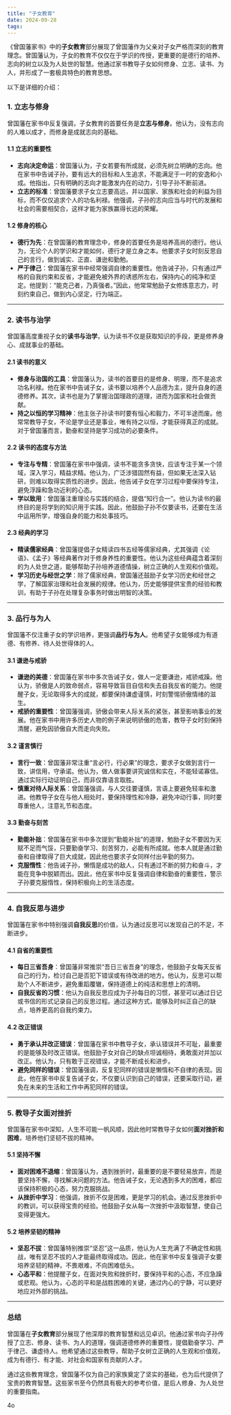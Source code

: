 ```yaml
---
title: "子女教育"
date: 2024-09-28
tags:
---
```


《曾国藩家书》中的**子女教育**部分展现了曾国藩作为父亲对子女严格而深刻的教育理念。曾国藩认为，子女的教育不仅仅在于学识的传授，更重要的是德行的培养、志向的树立以及为人处世的智慧。他通过家书教导子女如何修身、立志、读书、为人，并形成了一套极具特色的教育思想。

以下是详细的介绍：

### 1. **立志与修身**

曾国藩在家书中反复强调，子女教育的首要任务是**立志与修身**。他认为，没有志向的人难以成才，而修身是成就志向的基础。

#### 1.1 **立志的重要性**

- **志向决定命运**：曾国藩认为，子女若要有所成就，必须先树立明确的志向。他在家书中告诫子孙，要有远大的目标和人生追求，不能满足于一时的安逸和小成。他指出，只有明确的志向才能激发内在的动力，引导子孙不断前进。
- **立志的标准**：曾国藩要求子女立志要高远，并以国家、家族和社会的利益为目标，而不仅仅追求个人的功名利禄。他强调，子孙的志向应当与时代的发展和社会的需要相契合，这样才能为家族赢得长远的荣耀。

#### 1.2 **修身的核心**

- **德行为先**：在曾国藩的教育理念中，修身的首要任务是培养高尚的德行。他认为，无论个人的学识和才能如何，德行才是立身之本。他要求子女时刻反思自己的言行，做到诚实、正直、谦逊和勤勉。
- **严于律己**：曾国藩在家书中经常强调自律的重要性。他告诫子孙，只有通过严格的自我约束和反省，才能避免被外界的诱惑所左右，保持内心的纯净和坚定。他提到：“能克己者，乃真强者。”因此，他常常勉励子女修炼意志力，时刻约束自己，做到内心坚定，行为端正。

------

### 2. **读书与治学**

曾国藩高度重视子女的**读书与治学**，认为读书不仅是获取知识的手段，更是修养身心、成就事业的基础。

#### 2.1 **读书的意义**

- **修身与治国的工具**：曾国藩认为，读书的首要目的是修身、明理，而不是追求功名利禄。他在家书中告诫子女，读书要以培养个人品德为主，提升自身的道德修养。其次，读书也是为了掌握治国理政的道理，进而为国家和社会做贡献。
- **持之以恒的学习精神**：他主张子孙读书时要有恒心和毅力，不可半途而废。他常常教导子女，不论是学业还是事业，唯有持之以恒，才能获得真正的成就。对于曾国藩而言，勤奋和坚持是学习成功的必要条件。

#### 2.2 **读书的态度与方法**

- **专注与专精**：曾国藩在家书中强调，读书不能贪多贪快，应该专注于某一个领域，深入学习，精益求精。他认为，广泛涉猎固然有益，但如果无法深入钻研，则难以取得实质性的进步。因此，他告诫子女在学习过程中要保持专注，避免浮躁和急功近利的心态。
- **学以致用**：曾国藩注重理论与实践的结合，提倡“知行合一”。他认为读书的最终目的是将学到的知识用于实践。因此，他鼓励子孙不仅要读书，还要在生活中运用所学，增强自身的能力和处事技巧。

#### 2.3 **经典的学习**

- **精读儒家经典**：曾国藩提倡子女精读四书五经等儒家经典，尤其强调《论语》、《孟子》等经典著作对于修身养性的重要性。他认为这些经典蕴含着深刻的为人处世之道，能够帮助子孙培养道德情操，树立正确的人生观和价值观。
- **学习历史与经世之学**：除了儒家经典，曾国藩还鼓励子女学习历史和经世之学，了解国家治理和社会发展的规律。他认为，历史能够提供宝贵的经验和教训，有助于子孙在处理复杂事务时做出明智的决策。

------

### 3. **品行与为人**

曾国藩不仅注重子女的学识培养，更强调**品行与为人**。他希望子女能够成为有道德、有修养、待人处世得体的人。

#### 3.1 **谦逊与戒骄**

- **谦逊的美德**：曾国藩在家书中多次告诫子女，做人一定要谦逊，戒骄戒躁。他认为，骄傲是人的致命弱点，容易导致盲目自信和失去自我反省的能力。他提醒子女，无论取得多大的成就，都要保持谦虚谨慎，时刻警惕骄傲情绪的滋生。
- **戒骄的重要性**：曾国藩强调，骄傲会带来人际关系的紧张，甚至影响事业的发展。他在家书中用许多历史人物的例子来说明骄傲的危害，教导子女时刻保持清醒，避免因骄傲自大而走向失败。

#### 3.2 **谨言慎行**

- **言行一致**：曾国藩非常注重“言必行，行必果”的理念，要求子女做到言行一致，讲信用，守承诺。他认为，做人做事要讲究诚信和实在，不能轻诺寡信。通过实际行动证明自己，而非仅靠语言取胜。
- **慎重对待人际关系**：曾国藩强调，与人交往要谨慎，言语上要避免轻率和激进。他教导子女在与他人相处时，要保持理性和冷静，避免冲动行事，同时要尊重他人，注意礼节和态度。

#### 3.3 **勤奋与刻苦**

- **勤能补拙**：曾国藩在家书中多次提到“勤能补拙”的道理，勉励子女不要因为天赋不足而气馁，只要勤奋学习、刻苦努力，必能有所成就。他本人就是通过勤奋和自律取得了巨大成就，因此他也要求子女同样付出辛勤的努力。
- **克服惰性**：他告诫子孙，懒惰是成功的敌人，只有通过不断的努力和奋斗，才能在竞争中脱颖而出。因此，他在家书中反复强调自律和勤奋的重要性，警示子孙要克服惰性，保持积极向上的生活态度。

------

### 4. **自我反思与进步**

曾国藩在家书中特别强调**自我反思**的价值，认为通过反思可以发现自己的不足，不断进步。

#### 4.1 **自省的重要性**

- **每日三省吾身**：曾国藩非常推崇“吾日三省吾身”的理念，他鼓励子女每天反省自己的行为，检讨自己是否犯下错误或有待改进的地方。他认为，反思可以帮助个人不断进步，避免重蹈覆辙，保持道德上的纯洁和思想上的清明。
- **自我反省的习惯**：他认为自我反思应成为子孙每日的习惯，甚至可以通过日记或书信的形式记录自己的反思过程。通过这种方式，能够及时纠正自己的缺点，培养更高的自我约束力。

#### 4.2 **改正错误**

- **勇于承认并改正错误**：曾国藩在家书中教导子女，承认错误并不可耻，最重要的是能够及时改正错误。他鼓励子女对自己的缺点坦诚相待，勇敢面对并加以改正。他认为，只有敢于正视错误，才能不断成长和进步。
- **避免同样的错误**：曾国藩强调，反复犯同样的错误是懒惰和不自律的表现。因此，他在家书中反复告诫子女，不仅要认识到自己的错误，还要采取行动，避免在未来的生活和工作中再犯同样的错误。

------

### 5. **教导子女面对挫折**

曾国藩在家书中深知，人生不可能一帆风顺，因此他时常教导子女如何**面对挫折和困难**，培养他们坚韧不拔的精神。

#### 5.1 **坚持不懈**

- **面对困难不退缩**：曾国藩认为，遇到挫折时，最重要的是不要轻易放弃，而是要坚持不懈，寻找解决问题的方法。他告诫子女，无论遇到多大的困难，都应该保持积极的心态，努力克服挑战。
- **从挫折中学习**：他强调，挫折不仅是困难，更是学习的机会。通过反思挫折中的教训，可以获得宝贵的经验。他鼓励子女从每一次挫折中汲取智慧，使自己变得更强大。

#### 5.2 **培养坚韧的精神**

- **坚忍不拔**：曾国藩特别推崇“坚忍”这一品质，他认为人生充满了不确定性和挑战，唯有坚忍不拔的人才能最终取得成功。因此，他在家书中反复强调子女要培养坚韧的精神，不畏艰难，不向困难低头。
- **心态平和**：他提醒子女，在面对失败和挫折时，要保持平和的心态，不应急躁或悲观。他认为，心态的平和是战胜困难的关键，通过内心的宁静，可以更好地应对外部的挑战。

------

### 总结

曾国藩在**子女教育**部分展现了他深厚的教育智慧和远见卓识。他通过家书向子孙传授了立志、修身、读书、为人的道理，强调道德修养的重要性，提倡勤奋学习、严于律己、谦虚待人。他希望通过这些教导，帮助子女树立正确的人生观和价值观，成为有德行、有才能、对社会和国家有贡献的人才。

通过这些教育理念，曾国藩不仅为自己的家族奠定了坚实的基础，也为后代提供了宝贵的教育智慧。这些家书至今仍然具有极大的参考价值，是后人修身、为人处世的重要指南。





4o